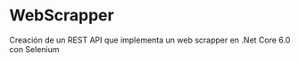 # WebScrapper
 Creación de un REST API que implementa un web scrapper en .Net Core 6.0 con Selenium
